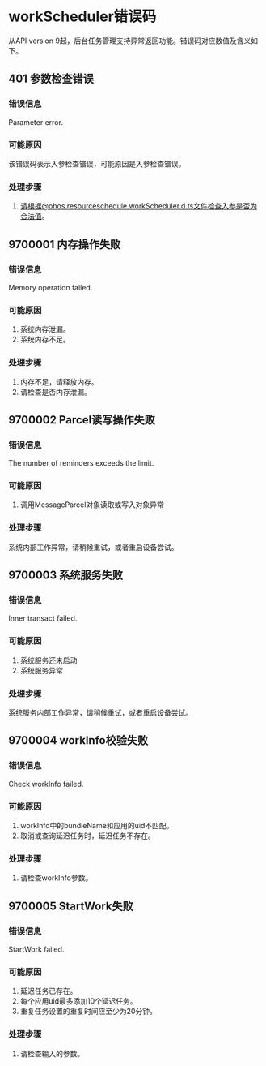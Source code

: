 # workScheduler错误码

  从API version 9起，后台任务管理支持异常返回功能。错误码对应数值及含义如下。

## 401 参数检查错误

### 错误信息
Parameter error.

### 可能原因
该错误码表示入参检查错误，可能原因是入参检查错误。

### 处理步骤
1. 请根据@ohos.resourceschedule.workScheduler.d.ts文件检查入参是否为合法值。

## 9700001 内存操作失败

### 错误信息
Memory operation failed.

### 可能原因
1. 系统内存泄漏。
2. 系统内存不足。

### 处理步骤
1. 内存不足，请释放内存。
2. 请检查是否内存泄漏。

## 9700002 Parcel读写操作失败

### 错误信息
The number of reminders exceeds the limit.

### 可能原因
1. 调用MessageParcel对象读取或写入对象异常

### 处理步骤
系统内部工作异常，请稍候重试，或者重启设备尝试。

## 9700003 系统服务失败

### 错误信息
Inner transact failed.

### 可能原因
1. 系统服务还未启动
2. 系统服务异常

### 处理步骤
系统服务内部工作异常，请稍候重试，或者重启设备尝试。

## 9700004 workInfo校验失败

### 错误信息
Check workInfo failed.

### 可能原因
1. workInfo中的bundleName和应用的uid不匹配。
2. 取消或查询延迟任务时，延迟任务不存在。

### 处理步骤
1. 请检查workInfo参数。

## 9700005 StartWork失败

### 错误信息
StartWork failed.

### 可能原因
1. 延迟任务已存在。
2. 每个应用uid最多添加10个延迟任务。
3. 重复任务设置的重复时间应至少为20分钟。

### 处理步骤
1. 请检查输入的参数。

